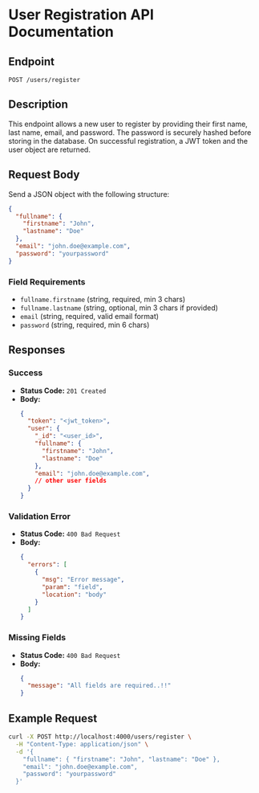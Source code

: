 # User Registration API Documentation

## Endpoint

`POST /users/register`

## Description

This endpoint allows a new user to register by providing their first name, last name, email, and password. The password is securely hashed before storing in the database. On successful registration, a JWT token and the user object are returned.

## Request Body

Send a JSON object with the following structure:

```json
{
  "fullname": {
    "firstname": "John",
    "lastname": "Doe"
  },
  "email": "john.doe@example.com",
  "password": "yourpassword"
}
```

### Field Requirements

- `fullname.firstname` (string, required, min 3 chars)
- `fullname.lastname` (string, optional, min 3 chars if provided)
- `email` (string, required, valid email format)
- `password` (string, required, min 6 chars)

## Responses

### Success

- **Status Code:** `201 Created`
- **Body:**
  ```json
  {
    "token": "<jwt_token>",
    "user": {
      "_id": "<user_id>",
      "fullname": {
        "firstname": "John",
        "lastname": "Doe"
      },
      "email": "john.doe@example.com",
      // other user fields
    }
  }
  ```

### Validation Error

- **Status Code:** `400 Bad Request`
- **Body:**
  ```json
  {
    "errors": [
      {
        "msg": "Error message",
        "param": "field",
        "location": "body"
      }
    ]
  }
  ```

### Missing Fields

- **Status Code:** `400 Bad Request`
- **Body:**
  ```json
  {
    "message": "All fields are required..!!"
  }
  ```

## Example Request

```bash
curl -X POST http://localhost:4000/users/register \
  -H "Content-Type: application/json" \
  -d '{
    "fullname": { "firstname": "John", "lastname": "Doe" },
    "email": "john.doe@example.com",
    "password": "yourpassword"
  }'